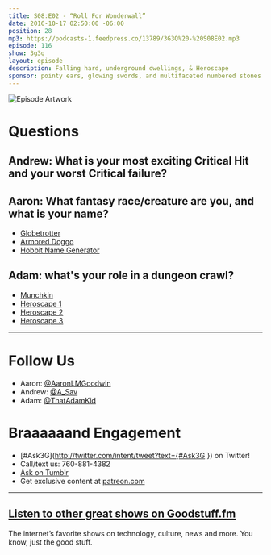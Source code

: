 ```yaml
---
title: S08:E02 - “Roll For Wonderwall”
date: 2016-10-17 02:50:00 -06:00
position: 28
mp3: https://podcasts-1.feedpress.co/13789/3G3Q%20-%20S08E02.mp3
episode: 116
show: 3g3q
layout: episode
description: Falling hard, underground dwellings, & Heroscape
sponsor: pointy ears, glowing swords, and multifaceted numbered stones.
---
```


![Episode Artwork][1]

# Questions

## Andrew: What is your most exciting Critical Hit and your worst Critical failure?

## Aaron: What fantasy race/creature are you, and what is your name?

* [Globetrotter][2]
* [Armored Doggo][3]
* [Hobbit Name Generator][4]

## Adam: what's your role in a dungeon crawl?

* [Munchkin][5]
* [Heroscape 1][6]
* [Heroscape 2][7]
* [Heroscape 3][8]

***

# Follow Us
* Aaron: [@AaronLMGoodwin](http://twitter.com/aaronlmgoodwin)
* Andrew: [@A_Sav](http://twitter.com/a_sav)
* Adam: [@ThatAdamKid](http://twitter.com/thatadamkid)

# Braaaaaand Engagement
* [#Ask3G](http://twitter.com/intent/tweet?text={#Ask3G }) on Twitter!
* Call/text us: 760-881-4382
* [Ask on Tumblr](http://3g3q.co/ask)
* Get exclusive content at [patreon.com](http://www.patreon.com/3g3q)

***

## [Listen to other great shows on Goodstuff.fm](http://goodstuff.fm/)
The internet’s favorite shows on technology, culture, news and more. You know, just the good stuff.

[1]: http://l.gdwn.co/gP1U.jpg
[2]: http://futurama.wikia.com/wiki/Globetrotter
[3]: http://l.gdwn.co/1i9vq
[4]: http://www.myprecious.us/name_generator.php
[5]: http://bit.ly/2dtR1o5
[6]: http://l.gdwn.co/11DNz
[7]: http://l.gdwn.co/1jNsh
[8]: http://l.gdwn.co/1i2TN
[9]: http://twitter.com/aaronlmgoodwin
[10]: http://twitter.com/a_sav
[11]: http://twitter.com/thatadamkid
[12]: http://3g3q.co/ask
[13]: http://www.patreon.com/3g3q
[14]: http://goodstuff.fm/3g3q/
